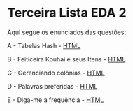 # Terceira Lista EDA 2
Aqui segue os enunciados das questões:

A - Tabelas Hash - [HTML](https://moj.naquadah.com.br/contests/jl_eda2_f3_2024_1/bee-tabelas-hash.html)

B - Feiticeira Kouhai e seus Itens - [HTML](https://moj.naquadah.com.br/contests/jl_eda2_f3_2024_1/feiticeira-kouhai-facil.html)

C - Gerenciando colônias - [HTML](https://moj.naquadah.com.br/contests/jl_eda2_f3_2024_1/gerenciando-colonias-facil.html)

D - Palavras preferidas - [HTML](https://moj.naquadah.com.br/contests/jl_eda2_f3_2024_1/palavras-preferidas.html)

E - Diga-me a frequência - [HTML](https://moj.naquadah.com.br/contests/jl_eda2_f3_2024_1/digafrequencia.html)